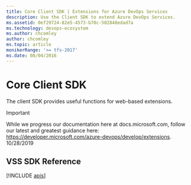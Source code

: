 ```yaml
---
title: Core Client SDK | Extensions for Azure DevOps Services
description: Use the Client SDK to extend Azure DevOps Services.
ms.assetid: 0ef29724-82e5-4573-b70c-502848edad7a
ms.technology: devops-ecosystem
ms.author: chcomley
author: chcomley
ms.topic: article
monikerRange: '>= tfs-2017'
ms.date: 08/04/2016
---
```


# Core Client SDK

The client SDK provides useful functions for web-based extensions.

> [!IMPORTANT]
> While we progress our documentation here at docs.microsoft.com, follow our latest and greatest guidance here: https://developer.microsoft.com/azure-devops/develop/extensions. 10/28/2019
> 

## VSS SDK Reference 

[!INCLUDE [apis](../../../includes/extend/reference/client/api/VSS/SDK/VSS_SDK/VSS.md)]
